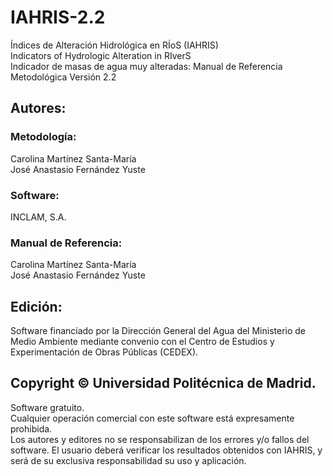 # IAHRIS-2.2
Índices de Alteración Hidrológica en RÍoS (IAHRIS)<br/>
Indicators of Hydrologic Alteration in RIverS<br/>
Indicador de masas de agua muy alteradas: Manual de Referencia Metodológica Versión 2.2
## Autores:
### Metodología:
Carolina Martínez Santa-María <br/>
José Anastasio Fernández Yuste
### Software:
INCLAM, S.A.
### Manual de Referencia:
Carolina Martínez Santa-María <br/>
José Anastasio Fernández Yuste
## Edición:
Software financiado por la Dirección General del Agua del Ministerio de Medio Ambiente mediante convenio con el Centro de Estudios y Experimentación de Obras Públicas (CEDEX).
## Copyright ©  Universidad Politécnica de Madrid.
Software gratuito. <br/>
Cualquier operación comercial con este software está expresamente prohibida. <br/>
Los autores y editores no se responsabilizan de los errores y/o fallos del software. El usuario deberá verificar los resultados obtenidos con IAHRIS, y será de su exclusiva responsabilidad su uso y aplicación. <br/>
